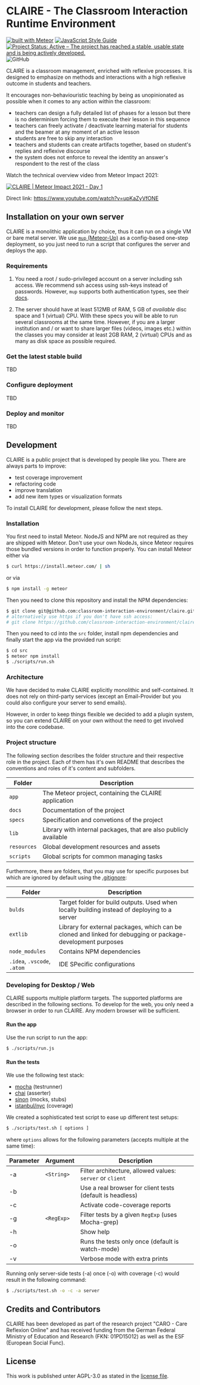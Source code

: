 # CLAIRE - The Classroom Interaction Runtime Environment

[![built with Meteor](https://img.shields.io/badge/Meteor-2.7.3-green?logo=meteor&logoColor=white)](https://meteor.com)
[![JavaScript Style Guide](https://img.shields.io/badge/code_style-standard-brightgreen.svg)](https://standardjs.com)
[![Project Status: Active – The project has reached a stable, usable state and is being actively developed.](https://www.repostatus.org/badges/latest/active.svg)](https://www.repostatus.org/#active)
![GitHub](https://img.shields.io/github/license/classroom-interaction-environment/claire)

CLAIRE is a classroom management, enriched with reflexive processes.
It is designed to emphasize on methods and interactions with a high reflexive outcome in students and teachers.

It encourages non-behaviouristic teaching by being as unopinionated as possible when
it comes to any action within the classroom:

* teachers can design a fully detailed list of phases for a lesson but there is
no determinism forcing them to execute their lesson in this sequence
* teachers can freely activate / deactivate learning material for students and the beamer at any moment of an active lesson
* students are free to skip any interaction
* teachers and students can create artifacts together, based on student's replies and reflexive discourse
* the system does not enforce to reveal the identity an answer's respondent to the rest of the class

Watch the technical overview video from Meteor Impact 2021:

[![CLAIRE | Meteor Impact 2021 - Day 1](http://img.youtube.com/vi/upKaZyVfONE/0.jpg)](https://www.youtube.com/watch?v=upKaZyVfONE "CLAIRE Meteor Impact 2021 - Day 1")

Direct link: https://www.youtube.com/watch?v=upKaZyVfONE

## Installation on your own server

CLAIRE is a monolithic application by choice, thus it can run on a single VM or bare metal server.
We use [`mup` (Meteor-Up)](http://meteor-up.com/) as a config-based one-step deployment, so you just need to run a
script that configures the server and deploys the app.

### Requirements

1. You need a root / sudo-privileged account on a server including ssh access. We recommend ssh access using ssh-keys 
   instead of passwords. However, `mup` supports both authentication types, see their 
   [docs](http://meteor-up.com/docs.html#ssh-keys-with-passphrase-or-ssh-agent-support).

3. The server should have at least 512MB of RAM, 5 GB of *available* disc space and 1 (virtual) CPU. 
   With these specs you will be able to run several classrooms at the same time. However, if you are a larger 
   institution and / or want to share larger files (videos, images etc.) within the classes you may consider at least 
   2GB RAM, 2 (virtual) CPUs and as many as disk space as possible required.

### Get the latest stable build

TBD

### Configure deployment

TBD

### Deploy and monitor

TBD


## Development

CLAIRE is a public project that is developed by people like you.
There are always parts to improve:
- test coverage improvement
- refactoring code
- improve translation
- add new item types or visualization formats

To install CLAIRE for development, please follow the next steps.

### Installation

You first need to install Meteor. NodeJS and NPM are not required as they are shipped
with Meteor.
Don't use your own NodeJs, since Meteor requires those bundled versions in order to function properly.
You can install Meteor either via

```bash
$ curl https://install.meteor.com/ | sh
```

or via 

```bash
$ npm install -g meteor
```

Then you need to clone this repository and install the NPM dependencies:

```bash
$ git clone git@github.com:classroom-interaction-environment/claire.git
# alternatively use https if you don't have ssh access:
# git clone https://github.com/classroom-interaction-environment/claire.git
```

Then you need to cd into the `src` folder, install npm dependencies and finally start the app via
the provided run script:

```bash
$ cd src
$ meteor npm install
$ ./scripts/run.sh
```

### Architecture

We have decided to make CLAIRE explicitly monolithic and self-contained.
It does not rely on third-party services (except an Email-Provider but you could
also configure your server to send emails).

However, in order to keep things flexible we decided to add a plugin system, so
you can extend CLAIRE on your own without the need to get involved into the core
codebase.

### Project structure

The following section describes the folder structure and their respective role in the project.
Each of them has it's own README that describes the conventions and roles of it's content and subfolders.

|Folder| Description|
|------| -----------|
|`app`|The Meteor project, containing the CLAIRE application|
|`docs`|Documentation of the project| 
|`specs`|Specification and convetions of the project| 
|`lib`|Library with internal packages, that are also publicly available|
|`resources`|Global development resources and assets|
|`scripts`|Global scripts for common managing tasks|

Furthermore, there are folders, that you may use for specific purposes but which are ignored by default using the [.gitignore](.gitignore):


|Folder| Description|
|------| -----------|
|`bulds`|Target folder for build outputs. Used when locally building instead of deploying to a server|
|`extlib`|Library for external packages, which can be cloned and linked for debugging or package-development purposes| 
|`node_modules`|Contains NPM dependencies|
|`.idea`, `.vscode`, `.atom`|IDE SPecific configurations| 


### Developing for Desktop / Web

CLAIRE supports multiple platform targets. The supported platforms are described in the following sections.
To develop for the web, you only need a browser in order to run CLAIRE. Any modern browser will be sufficient.

#### Run the app

Use the run script to run the app:

```bash
$ ./scripts/run.js
```

#### Run the tests

We use the following test stack:

- [mocha](https://mochajs.org/) (testrunner)
- [chai](https://www.chaijs.com/) (asserter)
- [sinon](https://sinonjs.org/) (mocks, stubs)
- [istanbul/nyc](https://istanbul.js.org/) (coverage)

We created a sophisticated test script to ease up different test setups:

```bash
$ ./scripts/test.sh [ options ]
```

where `options` allows for the following parameters (accepts multiple at the same time):

| Parameter | Argument   | Description                                               |
|-----------|------------|-----------------------------------------------------------|
| -a        | `<String>` | Filter architecture, allowed values: `server` or `client` |
| -b        |            | Use a real browser for client tests (default is headless) |
| -c        |            | Activate code-coverage reports                            |
 | -g        | `<RegExp>` | Filter tests by a given `RegExp` (uses Mocha-grep)          |
| -h        |            | Show help                                                 |
| -o        |            | Runs the tests only once (default is watch-mode)          |
| -v        |            | Verbose mode with extra prints                            |

Running only server-side tests (-a) once (-o) with coverage (-c) would result in the following command:

```bash
$ ./scripts/test.sh -o -c -a server
```


## Credits and Contributors

CLAIRE has been developed as part of the research project "CARO - Care Reflexion Online"
and has received funding from the German Federal Ministry of Education and Research (FKN: 01PD15012)
as well as the ESF (European Social Func).

## License

This work is published unter AGPL-3.0 as stated in the [license file](./LICENSE).
